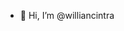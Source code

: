 - 👋 Hi, I’m @williancintra

<!---
williancintra/williancintra is a ✨ special ✨ repository because its `README.md` (this file) appears on your GitHub profile.
You can click the Preview link to take a look at your changes.
--->
